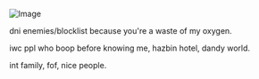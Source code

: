 ![Image](https://github.com/user-attachments/assets/53e3e3c6-686f-413a-9e82-df665ea1e105)

dni enemies/blocklist because you're a waste of my oxygen.

iwc ppl who boop before knowing me, hazbin hotel, dandy world.

int family, fof, nice people.
